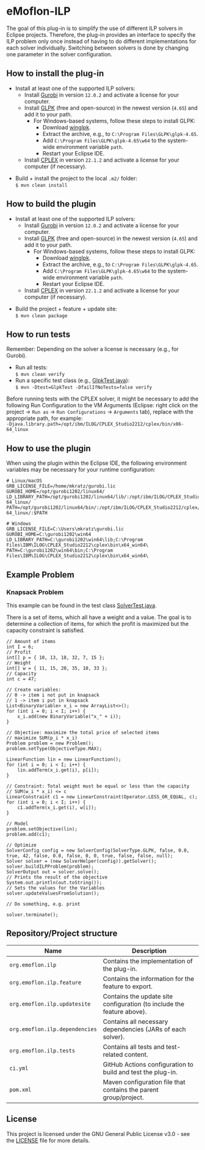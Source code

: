 # eMoflon-ILP

The goal of this plug-in is to simplify the use of different ILP solvers in Eclipse projects.
Therefore, the plug-in provides an interface to specify the ILP problem only once instead of having to do different implementations for each solver individually.
Switching between solvers is done by changing one parameter in the solver configuration.


## How to install the plug-in

* Install at least one of the supported ILP solvers:
    * Install [Gurobi](https://www.gurobi.com/) in version `12.0.2` and activate a license for your computer.
    * Install [GLPK](https://www.gnu.org/software/glpk/) (free and open-source) in the newest version (`4.65`) and add it to your path.
      * For Windows-based systems, follow these steps to install GLPK:
        * Download [winglpk](https://sourceforge.net/projects/winglpk/files/winglpk/GLPK-4.65/).
        * Extract the archive, e.g., to `C:\Program Files\GLPK\glpk-4.65`.
        * Add `C:\Program Files\GLPK\glpk-4.65\w64` to the system-wide environment variable `path`.
        * Restart your Eclipse IDE.
    * Install [CPLEX](https://www.ibm.com/analytics/cplex-optimizer) in version `22.1.2` and activate a license for your computer (if necessary).
 
- Build + install the project to the local `.m2/` folder:  
  `$ mvn clean install`


## How to build the plugin

* Install at least one of the supported ILP solvers:
    * Install [Gurobi](https://www.gurobi.com/) in version `12.0.2` and activate a license for your computer.
    * Install [GLPK](https://www.gnu.org/software/glpk/) (free and open-source) in the newest version (`4.65`) and add it to your path.
      * For Windows-based systems, follow these steps to install GLPK:
        * Download [winglpk](https://sourceforge.net/projects/winglpk/files/winglpk/GLPK-4.65/).
        * Extract the archive, e.g., to `C:\Program Files\GLPK\glpk-4.65`.
        * Add `C:\Program Files\GLPK\glpk-4.65\w64` to the system-wide environment variable `path`.
        * Restart your Eclipse IDE.
    * Install [CPLEX](https://www.ibm.com/analytics/cplex-optimizer) in version `22.1.2` and activate a license for your computer (if necessary).
 
- Build the project + feature + update site:  
  `$ mvn clean package`


## How to run tests

Remember: Depending on the solver a license is necessary (e.g., for Gurobi).

- Run all tests:  
  `$ mvn clean verify`
- Run a specific test class (e.g., [GlpkTest.java](org.emoflon.ilp.tests/src/org/emoflon/ilp/tests/GlpkTest.java)):  
  `$ mvn -Dtest=GlpkTest -DfailIfNoTests=false verify`

Before running tests with the CPLEX solver, it might be necessary to add the following Run Configuration to the VM Arguments (Eclipse: right click on the project -> `Run as` -> `Run Configurations` -> `Arguments` tab), replace with the appropriate path, for example:  
`-Djava.library.path=/opt/ibm/ILOG/CPLEX_Studio2212/cplex/bin/x86-64_linux`


## How to use the plugin

When using the plugin within the Eclipse IDE, the following environment variables may be necessary for your runtime configuration:
```
# Linux/macOS
GRB_LICENSE_FILE=/home/mkratz/gurobi.lic
GUROBI_HOME=/opt/gurobi1202/linux64/
LD_LIBRARY_PATH=/opt/gurobi1202/linux64/lib/:/opt/ibm/ILOG/CPLEX_Studio2212/cplex/bin/x86-64_linux/
PATH=/opt/gurobi1202/linux64/bin/:/opt/ibm/ILOG/CPLEX_Studio2212/cplex/bin/x86-64_linux/:$PATH

# Windows
GRB_LICENSE_FILE=C:\Users\mkratz\gurobi.lic
GUROBI_HOME=C:\gurobi1202\win64
LD_LIBRARY_PATH=C:\gurobi1202\win64\lib;C:\Program Files\IBM\ILOG\CPLEX_Studio2212\cplex\bin\x64_win64\
PATH=C:\gurobi1202\win64\bin;C:\Program Files\IBM\ILOG\CPLEX_Studio2212\cplex\bin\x64_win64\
```


## Example Problem

### Knapsack Problem

This example can be found in the test class [SolverTest.java](org.emoflon.ilp.tests/src/org/emoflon/ilp/tests/SolverTest.java).

There is a set of items, which all have a weight and a value.
The goal is to determine a collection of items, for which the profit is maximized but the capacity constraint is satisfied.

```
// Amount of items
int I = 6;
// Profit
int[] p = { 10, 13, 18, 32, 7, 15 };
// Weight
int[] w = { 11, 15, 20, 35, 10, 33 };
// Capacity
int c = 47;

// Create variables:
// 0 -> item i not put in knapsack
// 1 -> item i put in knapsack
List<BinaryVariable> x_i = new ArrayList<>();
for (int i = 0; i < I; i++) {
	x_i.add(new BinaryVariable("x_" + i));
}

// Objective: maximize the total price of selected items
// maximize SUM(p_i * x_i)
Problem problem = new Problem();
problem.setType(ObjectiveType.MAX);

LinearFunction lin = new LinearFunction();
for (int i = 0; i < I; i++) {
	lin.addTerm(x_i.get(i), p[i]);
}

// Constraint: Total weight must be equal or less than the capacity
// SUM(w_i * x_i) <= c
LinearConstraint c1 = new LinearConstraint(Operator.LESS_OR_EQUAL, c);
for (int i = 0; i < I; i++) {
	c1.addTerm(x_i.get(i), w[i]);
}

// Model
problem.setObjective(lin);
problem.add(c1);

// Optimize
SolverConfig config = new SolverConfig(SolverType.GLPK, false, 0.0, true, 42, false, 0.0, false, 0, 0, true, false, false, null);
Solver solver = (new SolverHelper(config)).getSolver();
solver.buildILPProblem(problem);
SolverOutput out = solver.solve();
// Prints the result of the objective
System.out.println(out.toString());
// Sets the values for the Variables
solver.updateValuesFromSolution();

// Do something, e.g. print

solver.terminate();
```

## Repository/Project structure

| **Name**                        | **Description**                                                        |
| ------------------------------- | ---------------------------------------------------------------------- |
| `org.emoflon.ilp`               | Contains the implementation of the plug-in.                            |
| `org.emoflon.ilp.feature`       | Contains the information for the feature to export.                    |
| `org.emoflon.ilp.updatesite`    | Contains the update site configuration (to include the feature above). |
| `org.emoflon.ilp.dependencies`  | Contains all necessary dependencies (JARs of each solver).             |
| `org.emoflon.ilp.tests`         | Contains all tests and test-related content.                           |
| `ci.yml`                        | GitHub Actions configuration to build and test the plug-in.            |
| `pom.xml`                       | Maven configuration file that contains the parent group/project.       |


## License

This project is licensed under the GNU General Public License v3.0 - see the [LICENSE](LICENSE) file for more details.

